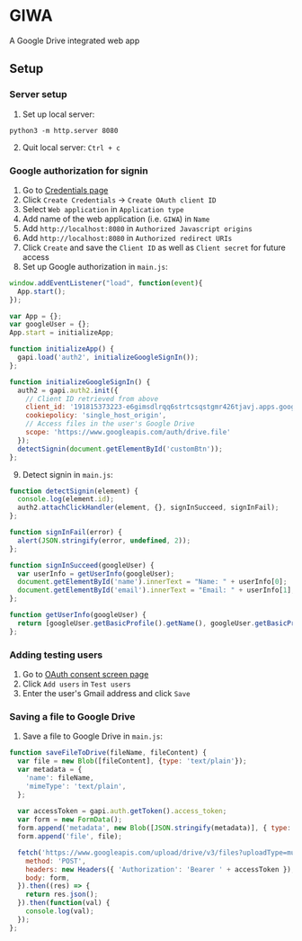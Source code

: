 # GIWA
A Google Drive integrated web app

## Setup
### Server setup
1. Set up local server:
```python3
python3 -m http.server 8080
```
2. Quit local server: `Ctrl + c`

### Google authorization for signin
1. Go to [Credentials page](https://console.developers.google.com/apis/credentials)
2. Click `Create Credentials` &rightarrow; `Create OAuth client ID`
3. Select `Web application` in `Application type`
4. Add name of the web application (i.e. `GIWA`) in `Name`
5. Add `http://localhost:8080` in `Authorized Javascript origins`
6. Add `http://localhost:8080` in `Authorized redirect URIs`
7. Click `Create` and save the `Client ID` as well as `Client secret` for future access
8. Set up Google authorization in `main.js`: 
```javascript
window.addEventListener("load", function(event){
  App.start();
});

var App = {};
var googleUser = {};
App.start = initializeApp;

function initializeApp() {
  gapi.load('auth2', initializeGoogleSignIn());
};

function initializeGoogleSignIn() {
  auth2 = gapi.auth2.init({
    // Client ID retrieved from above
    client_id: '191815373223-e6gimsdlrqq6strtcsqstgmr426tjavj.apps.googleusercontent.com',
    cookiepolicy: 'single_host_origin',
    // Access files in the user's Google Drive
    scope: 'https://www.googleapis.com/auth/drive.file'
  });
  detectSignin(document.getElementById('customBtn'));
};
```
9. Detect signin in `main.js`:
```javascript
function detectSignin(element) {
  console.log(element.id);
  auth2.attachClickHandler(element, {}, signInSucceed, signInFail);
};

function signInFail(error) {
  alert(JSON.stringify(error, undefined, 2));
};

function signInSucceed(googleUser) {
  var userInfo = getUserInfo(googleUser);
  document.getElementById('name').innerText = "Name: " + userInfo[0];
  document.getElementById('email').innerText = "Email: " + userInfo[1];
};

function getUserInfo(googleUser) {
  return [googleUser.getBasicProfile().getName(), googleUser.getBasicProfile().getEmail()];
};
```

### Adding testing users
1. Go to [OAuth consent screen page](https://console.developers.google.com/apis/credentials/consent?project=giwa-021269)
2. Click `Add users` in `Test users`
3. Enter the user's Gmail address and click `Save`

### Saving a file to Google Drive
1. Save a file to Google Drive in `main.js`:
```javascript
function saveFileToDrive(fileName, fileContent) {
  var file = new Blob([fileContent], {type: 'text/plain'});
  var metadata = {
    'name': fileName,
    'mimeType': 'text/plain',
  };
  
  var accessToken = gapi.auth.getToken().access_token;
  var form = new FormData();
  form.append('metadata', new Blob([JSON.stringify(metadata)], { type: 'application/json' }));
  form.append('file', file);

  fetch('https://www.googleapis.com/upload/drive/v3/files?uploadType=multipart&fields=id', {
    method: 'POST',
    headers: new Headers({ 'Authorization': 'Bearer ' + accessToken }),
    body: form,
  }).then((res) => {
    return res.json();
  }).then(function(val) {
    console.log(val);
  });
};
